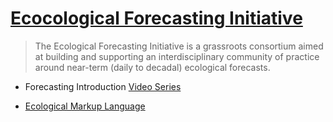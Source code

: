 # [Ecocological Forecasting Initiative](https://ecoforecast.org)

> The Ecological Forecasting Initiative is a grassroots consortium aimed at building and supporting an interdisciplinary community of practice around near-term (daily to decadal) ecological forecasts.

+ Forecasting Introduction [Video Series](https://www.youtube.com/playlist?list=PLLWiknuNGd50Lc3rft4kFPc_oxAhiQ-6s)

+ [Ecological Markup Language](https://eml.ecoinformatics.org)
